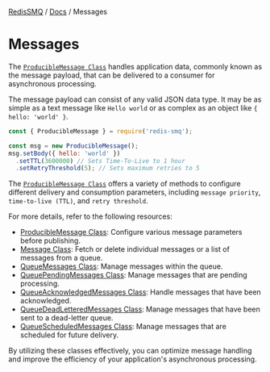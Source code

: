 [RedisSMQ](../README.md) / [Docs](README.md) / Messages

# Messages

The [`ProducibleMessage Class`](api/classes/ProducibleMessage.md) handles application data, commonly known as the message payload, that can be 
delivered to a consumer for asynchronous processing.

The message payload can consist of any valid JSON data type. It may be as simple as a text message like `Hello world` or 
as complex as an object like `{ hello: 'world' }`.

```javascript
const { ProducibleMessage } = require('redis-smq');

const msg = new ProducibleMessage();
msg.setBody({ hello: 'world' })
  .setTTL(3600000) // Sets Time-To-Live to 1 hour
  .setRetryThreshold(5); // Sets maximum retries to 5
```

The [`ProducibleMessage Class`](api/classes/ProducibleMessage.md) offers a variety of methods to configure different delivery and consumption 
parameters, including `message priority`, `time-to-live (TTL)`, and `retry threshold`.

For more details, refer to the following resources:

- [ProducibleMessage Class](api/classes/ProducibleMessage.md): Configure various message parameters before publishing.
- [Message Class](api/classes/Message.md): Fetch or delete individual messages or a list of messages from a queue.
- [QueueMessages Class](api/classes/QueueMessages.md): Manage messages within the queue.
- [QueuePendingMessages Class](api/classes/QueuePendingMessages.md): Manage messages that are pending processing.
- [QueueAcknowledgedMessages Class](api/classes/QueueAcknowledgedMessages.md): Handle messages that have been acknowledged.
- [QueueDeadLetteredMessages Class](api/classes/QueueDeadLetteredMessages.md): Manage messages that have been sent to a dead-letter queue.
- [QueueScheduledMessages Class](api/classes/QueueScheduledMessages.md): Manage messages that are scheduled for future delivery.

By utilizing these classes effectively, you can optimize message handling and improve the efficiency of your 
application's asynchronous processing.
